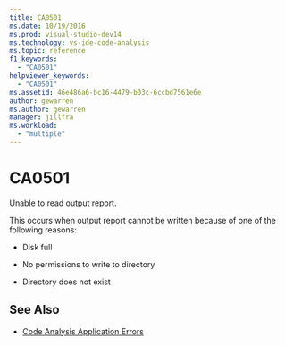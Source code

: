 ```yaml
---
title: CA0501
ms.date: 10/19/2016
ms.prod: visual-studio-dev14
ms.technology: vs-ide-code-analysis
ms.topic: reference
f1_keywords:
  - "CA0501"
helpviewer_keywords:
  - "CA0501"
ms.assetid: 46e486a6-bc16-4479-b03c-6ccbd7561e6e
author: gewarren
ms.author: gewarren
manager: jillfra
ms.workload:
  - "multiple"
---
```

# CA0501

Unable to read output report.

This occurs when output report cannot be written because of one of the following reasons:

-   Disk full

-   No permissions to write to directory

-   Directory does not exist

## See Also

- [Code Analysis Application Errors](../code-quality/code-analysis-application-errors.md)
